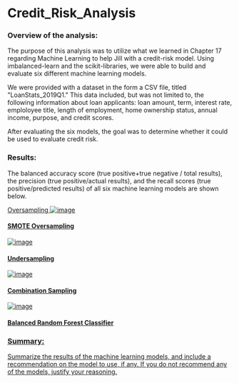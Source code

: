 # Credit_Risk_Analysis

### Overview of the analysis:
The purpose of this analysis was to utilize what we learned in Chapter 17 regarding Machine Learning to help Jill with a credit-risk model. Using imbalanced-learn and the scikit-libraries, we were able to build and evaluate six different machine learning models. 

We were provided with a dataset in the form a CSV file, titled "LoanStats_2019Q1." This data included, but was not limited to, the following information about loan applicants: loan amount, term, interest rate, emploloyee title, length of employment, home ownership status, annual income, purpose, and credit scores.

After evaluating the six models, the goal was to determine whether it could be used to evaluate credit risk.

### Results:
The balanced accuracy score (true positive+true negative / total results), the precision (true positive/actual results), and the recall scores (true positive/predicted results) of all six machine learning models are shown below.

<u>Oversampling<u>
![image](https://user-images.githubusercontent.com/88783255/146696303-5daad8d2-8c5f-46c8-8c72-6d398e9b99c8.png)

#### SMOTE Oversampling
![image](https://user-images.githubusercontent.com/88783255/146696328-e1b6cd19-5a67-4276-84df-218c61037187.png)

#### Undersampling
![image](https://user-images.githubusercontent.com/88783255/146696359-0fedc231-0926-47a5-bc4b-f0aac198b8e2.png)

#### Combination Sampling
![image](https://user-images.githubusercontent.com/88783255/146696379-72e013df-f66c-476f-a068-34dd8de18bd3.png)

#### Balanced Random Forest Classifier


### Summary:
Summarize the results of the machine learning models, and include a recommendation on the model to use, if any. If you do not recommend any of the models, justify your reasoning.

